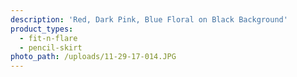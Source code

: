 ```yaml
---
description: 'Red, Dark Pink, Blue Floral on Black Background'
product_types:
  - fit-n-flare
  - pencil-skirt
photo_path: /uploads/11-29-17-014.JPG
---
```

